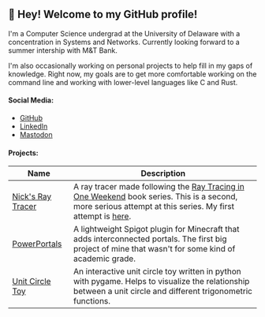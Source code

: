 ## 👋 Hey! Welcome to my GitHub profile!

I'm a Computer Science undergrad at the University of Delaware with a 
concentration in Systems and Networks. Currently looking forward to a summer
intership with M&T Bank. 

I'm also occasionally working on personal projects to help fill in my gaps of
knowledge. Right now, my goals are to get more comfortable working on the command
line and working with lower-level languages like C and Rust. 

#### Social Media:

- [GitHub](https://github.com/nsdigirolamo)
- [LinkedIn](https://www.linkedin.com/in/nsdigirolamo/)
- [Mastodon](https://hachyderm.io/@nsdigirolamo)

#### Projects:

| Name | Description |
|------|-------------|
| [Nick's Ray Tracer](https://github.com/nsdigirolamo/nicks-ray-tracer) | A ray tracer made following the [Ray Tracing in One Weekend](https://raytracing.github.io/) book series. This is a second, more serious attempt at this series. My first attempt is [here](https://github.com/nsdigirolamo/ray-tracing-in-one-weekend).|
| [PowerPortals](https://github.com/nsdigirolamo/PowerPortals) | A lightweight Spigot plugin for Minecraft that adds interconnected portals. The first big project of mine that wasn't for some kind of academic grade.|
| [Unit Circle Toy](https://github.com/nsdigirolamo/pygame-unit-circle) | An interactive unit circle toy written in python with pygame. Helps to visualize the relationship between a unit circle and different trigonometric functions.|
